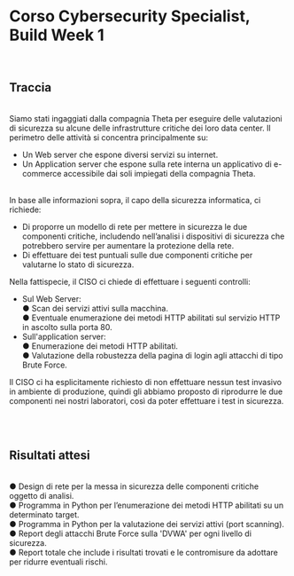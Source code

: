 # Corso Cybersecurity Specialist, Build Week 1

<br /><h2>Traccia</h2><br />
Siamo stati ingaggiati dalla compagnia Theta per eseguire delle valutazioni di sicurezza su alcune delle infrastrutture critiche dei loro data center. Il perimetro delle attività si concentra principalmente su:<br />
  - Un Web server che espone diversi servizi su internet.<br />
  - Un Application server che espone sulla rete interna un applicativo di e-commerce accessibile dai soli impiegati della compagnia Theta.<br /><br />

In base alle informazioni sopra, il capo della sicurezza informatica, ci richiede:<br />
- Di proporre un modello di rete per mettere in sicurezza le due componenti critiche, includendo nell’analisi i dispositivi di sicurezza che potrebbero servire per aumentare la protezione della rete.<br />
- Di effettuare dei test puntuali sulle due componenti critiche per valutarne lo stato di sicurezza.<br />

Nella fattispecie, il CISO ci chiede di effettuare i seguenti controlli:<br />
- Sul Web Server:<br />
  ● Scan dei servizi attivi sulla macchina.<br />
  ● Eventuale enumerazione dei metodi HTTP abilitati sul servizio HTTP in ascolto sulla porta 80.<br />
- Sull'application server:<br />
  ● Enumerazione dei metodi HTTP abilitati.<br />
  ● Valutazione della robustezza della pagina di login agli attacchi di tipo Brute Force.

Il CISO ci ha esplicitamente richiesto di non effettuare nessun test invasivo in ambiente di produzione, quindi gli abbiamo proposto di riprodurre le due componenti nei nostri laboratori, così da poter effettuare i test in sicurezza.<br /><br />


<br /><h2>Risultati attesi</h2><br />
● Design di rete per la messa in sicurezza delle componenti critiche oggetto di analisi.<br />
● Programma in Python per l’enumerazione dei metodi HTTP abilitati su un determinato target.<br />
● Programma in Python per la valutazione dei servizi attivi (port scanning).<br />
● Report degli attacchi Brute Force sulla 'DVWA' per ogni livello di sicurezza.<br />
● Report totale che include i risultati trovati e le contromisure da adottare per ridurre eventuali rischi.<br />
